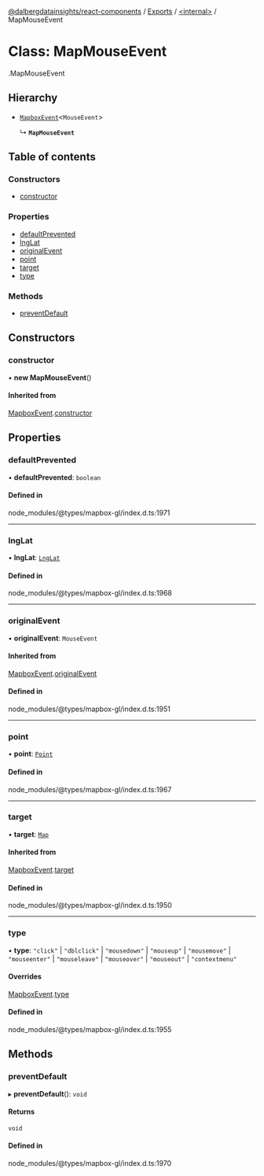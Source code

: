 [@dalbergdatainsights/react-components](../README.md) / [Exports](../modules.md) / [<internal\>](../modules/internal_.md) / MapMouseEvent

# Class: MapMouseEvent

[<internal>](../modules/internal_.md).MapMouseEvent

## Hierarchy

- [`MapboxEvent`](internal_.MapboxEvent.md)<`MouseEvent`\>

  ↳ **`MapMouseEvent`**

## Table of contents

### Constructors

- [constructor](internal_.MapMouseEvent.md#constructor)

### Properties

- [defaultPrevented](internal_.MapMouseEvent.md#defaultprevented)
- [lngLat](internal_.MapMouseEvent.md#lnglat)
- [originalEvent](internal_.MapMouseEvent.md#originalevent)
- [point](internal_.MapMouseEvent.md#point)
- [target](internal_.MapMouseEvent.md#target)
- [type](internal_.MapMouseEvent.md#type)

### Methods

- [preventDefault](internal_.MapMouseEvent.md#preventdefault)

## Constructors

### constructor

• **new MapMouseEvent**()

#### Inherited from

[MapboxEvent](internal_.MapboxEvent.md).[constructor](internal_.MapboxEvent.md#constructor)

## Properties

### defaultPrevented

• **defaultPrevented**: `boolean`

#### Defined in

node_modules/@types/mapbox-gl/index.d.ts:1971

___

### lngLat

• **lngLat**: [`LngLat`](internal_.LngLat.md)

#### Defined in

node_modules/@types/mapbox-gl/index.d.ts:1968

___

### originalEvent

• **originalEvent**: `MouseEvent`

#### Inherited from

[MapboxEvent](internal_.MapboxEvent.md).[originalEvent](internal_.MapboxEvent.md#originalevent)

#### Defined in

node_modules/@types/mapbox-gl/index.d.ts:1951

___

### point

• **point**: [`Point`](internal_.Point.md)

#### Defined in

node_modules/@types/mapbox-gl/index.d.ts:1967

___

### target

• **target**: [`Map`](internal_.Map.md)

#### Inherited from

[MapboxEvent](internal_.MapboxEvent.md).[target](internal_.MapboxEvent.md#target)

#### Defined in

node_modules/@types/mapbox-gl/index.d.ts:1950

___

### type

• **type**: ``"click"`` \| ``"dblclick"`` \| ``"mousedown"`` \| ``"mouseup"`` \| ``"mousemove"`` \| ``"mouseenter"`` \| ``"mouseleave"`` \| ``"mouseover"`` \| ``"mouseout"`` \| ``"contextmenu"``

#### Overrides

[MapboxEvent](internal_.MapboxEvent.md).[type](internal_.MapboxEvent.md#type)

#### Defined in

node_modules/@types/mapbox-gl/index.d.ts:1955

## Methods

### preventDefault

▸ **preventDefault**(): `void`

#### Returns

`void`

#### Defined in

node_modules/@types/mapbox-gl/index.d.ts:1970
